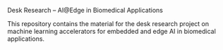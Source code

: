 Desk Research – AI@Edge in Biomedical Applications

This repository contains the material for the desk research project on machine learning accelerators for embedded and edge AI in biomedical applications.
